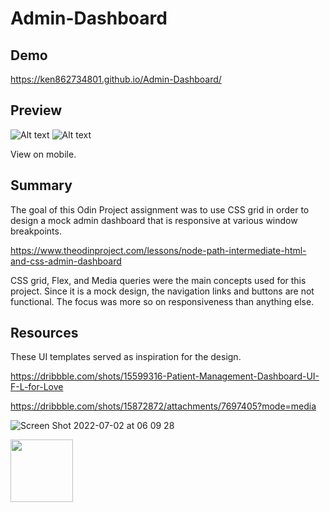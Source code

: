 # Admin-Dashboard
## Demo
https://ken862734801.github.io/Admin-Dashboard/

## Preview 
![Alt text](https://i.imgur.com/PlCzfrd.png) ![Alt text](https://i.imgur.com/ZOBV2jQ.png)


View on mobile.

## Summary
The goal of this Odin Project assignment was to use CSS grid in order to design a mock admin dashboard that is responsive at various window breakpoints.

https://www.theodinproject.com/lessons/node-path-intermediate-html-and-css-admin-dashboard

CSS grid, Flex, and Media queries were the main concepts used for this project. Since it is a mock design, the navigation links and buttons are not functional. The focus was more so on responsiveness than anything else.

## Resources
These UI templates served as inspiration for the design. 

https://dribbble.com/shots/15599316-Patient-Management-Dashboard-UI-F-L-for-Love

https://dribbble.com/shots/15872872/attachments/7697405?mode=media

![Screen Shot 2022-07-02 at 06 09 28](https://user-images.githubusercontent.com/103093259/176996319-629b4203-8572-4924-ab1a-2ed4d858a0fe.png)


<img src="(https://user-images.githubusercontent.com/103093259/176996319-629b4203-8572-4924-ab1a-2ed4d858a0fe.png)" width="100" height="100">

